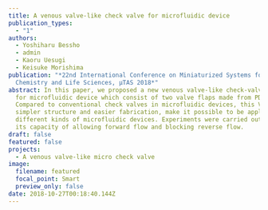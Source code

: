 ```yaml
---
title: A venous valve-like check valve for microfluidic device
publication_types:
  - "1"
authors:
  - Yoshiharu Bessho
  - admin
  - Kaoru Uesugi
  - Keisuke Morishima
publication: "*22nd International Conference on Miniaturized Systems for
  Chemistry and Life Sciences, µTAS 2018*"
abstract: In this paper, we proposed a new venous valve-like check-valve(V2CV)
  for microfluidic device which consist of two valve flaps made from PDMS.
  Compared to conventional check valves in microfluidic devices, this V2CV has
  simpler structure and easier fabrication, make it possible to be applied in
  different kinds of microfluidic devices. Experiments were carried out to test
  its capacity of allowing forward flow and blocking reverse flow.
draft: false
featured: false
projects:
  - A venous valve-like micro check valve
image:
  filename: featured
  focal_point: Smart
  preview_only: false
date: 2018-10-27T00:18:40.144Z
---
```

